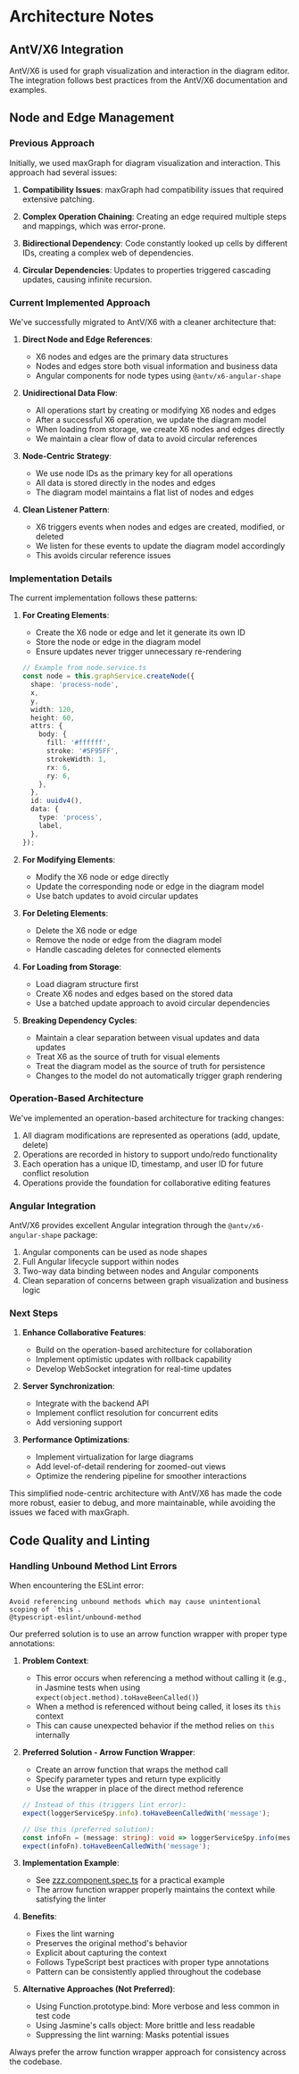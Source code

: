 # Architecture Notes

## AntV/X6 Integration

AntV/X6 is used for graph visualization and interaction in the diagram editor. The integration follows best practices from the AntV/X6 documentation and examples.

## Node and Edge Management

### Previous Approach

Initially, we used maxGraph for diagram visualization and interaction. This approach had several issues:

1. **Compatibility Issues**: maxGraph had compatibility issues that required extensive patching.

2. **Complex Operation Chaining**: Creating an edge required multiple steps and mappings, which was error-prone.

3. **Bidirectional Dependency**: Code constantly looked up cells by different IDs, creating a complex web of dependencies.

4. **Circular Dependencies**: Updates to properties triggered cascading updates, causing infinite recursion.

### Current Implemented Approach

We've successfully migrated to AntV/X6 with a cleaner architecture that:

1. **Direct Node and Edge References**:

   - X6 nodes and edges are the primary data structures
   - Nodes and edges store both visual information and business data
   - Angular components for node types using `@antv/x6-angular-shape`

2. **Unidirectional Data Flow**:

   - All operations start by creating or modifying X6 nodes and edges
   - After a successful X6 operation, we update the diagram model
   - When loading from storage, we create X6 nodes and edges directly
   - We maintain a clear flow of data to avoid circular references

3. **Node-Centric Strategy**:

   - We use node IDs as the primary key for all operations
   - All data is stored directly in the nodes and edges
   - The diagram model maintains a flat list of nodes and edges

4. **Clean Listener Pattern**:
   - X6 triggers events when nodes and edges are created, modified, or deleted
   - We listen for these events to update the diagram model accordingly
   - This avoids circular reference issues

### Implementation Details

The current implementation follows these patterns:

1. **For Creating Elements**:

   - Create the X6 node or edge and let it generate its own ID
   - Store the node or edge in the diagram model
   - Ensure updates never trigger unnecessary re-rendering

   ```typescript
   // Example from node.service.ts
   const node = this.graphService.createNode({
     shape: 'process-node',
     x,
     y,
     width: 120,
     height: 60,
     attrs: {
       body: {
         fill: '#ffffff',
         stroke: '#5F95FF',
         strokeWidth: 1,
         rx: 6,
         ry: 6,
       },
     },
     id: uuidv4(),
     data: {
       type: 'process',
       label,
     },
   });
   ```

2. **For Modifying Elements**:

   - Modify the X6 node or edge directly
   - Update the corresponding node or edge in the diagram model
   - Use batch updates to avoid circular updates

3. **For Deleting Elements**:

   - Delete the X6 node or edge
   - Remove the node or edge from the diagram model
   - Handle cascading deletes for connected elements

4. **For Loading from Storage**:

   - Load diagram structure first
   - Create X6 nodes and edges based on the stored data
   - Use a batched update approach to avoid circular dependencies

5. **Breaking Dependency Cycles**:
   - Maintain a clear separation between visual updates and data updates
   - Treat X6 as the source of truth for visual elements
   - Treat the diagram model as the source of truth for persistence
   - Changes to the model do not automatically trigger graph rendering

### Operation-Based Architecture

We've implemented an operation-based architecture for tracking changes:

1. All diagram modifications are represented as operations (add, update, delete)
2. Operations are recorded in history to support undo/redo functionality
3. Each operation has a unique ID, timestamp, and user ID for future conflict resolution
4. Operations provide the foundation for collaborative editing features

### Angular Integration

AntV/X6 provides excellent Angular integration through the `@antv/x6-angular-shape` package:

1. Angular components can be used as node shapes
2. Full Angular lifecycle support within nodes
3. Two-way data binding between nodes and Angular components
4. Clean separation of concerns between graph visualization and business logic

### Next Steps

1. **Enhance Collaborative Features**:

   - Build on the operation-based architecture for collaboration
   - Implement optimistic updates with rollback capability
   - Develop WebSocket integration for real-time updates

2. **Server Synchronization**:

   - Integrate with the backend API
   - Implement conflict resolution for concurrent edits
   - Add versioning support

3. **Performance Optimizations**:
   - Implement virtualization for large diagrams
   - Add level-of-detail rendering for zoomed-out views
   - Optimize the rendering pipeline for smoother interactions

This simplified node-centric architecture with AntV/X6 has made the code more robust, easier to debug, and more maintainable, while avoiding the issues we faced with maxGraph.

## Code Quality and Linting

### Handling Unbound Method Lint Errors

When encountering the ESLint error:

```
Avoid referencing unbound methods which may cause unintentional scoping of `this`.
@typescript-eslint/unbound-method
```

Our preferred solution is to use an arrow function wrapper with proper type annotations:

1. **Problem Context**:

   - This error occurs when referencing a method without calling it (e.g., in Jasmine tests when using `expect(object.method).toHaveBeenCalled()`)
   - When a method is referenced without being called, it loses its `this` context
   - This can cause unexpected behavior if the method relies on `this` internally

2. **Preferred Solution - Arrow Function Wrapper**:

   - Create an arrow function that wraps the method call
   - Specify parameter types and return type explicitly
   - Use the wrapper in place of the direct method reference

   ```typescript
   // Instead of this (triggers lint error):
   expect(loggerServiceSpy.info).toHaveBeenCalledWith('message');

   // Use this (preferred solution):
   const infoFn = (message: string): void => loggerServiceSpy.info(message);
   expect(infoFn).toHaveBeenCalledWith('message');
   ```

3. **Implementation Example**:

   - See [zzz.component.spec.ts](../src/app/pages/zzz/zzz.component.spec.ts) for a practical example
   - The arrow function wrapper properly maintains the context while satisfying the linter

4. **Benefits**:

   - Fixes the lint warning
   - Preserves the original method's behavior
   - Explicit about capturing the context
   - Follows TypeScript best practices with proper type annotations
   - Pattern can be consistently applied throughout the codebase

5. **Alternative Approaches (Not Preferred)**:
   - Using Function.prototype.bind: More verbose and less common in test code
   - Using Jasmine's calls object: More brittle and less readable
   - Suppressing the lint warning: Masks potential issues

Always prefer the arrow function wrapper approach for consistency across the codebase.
